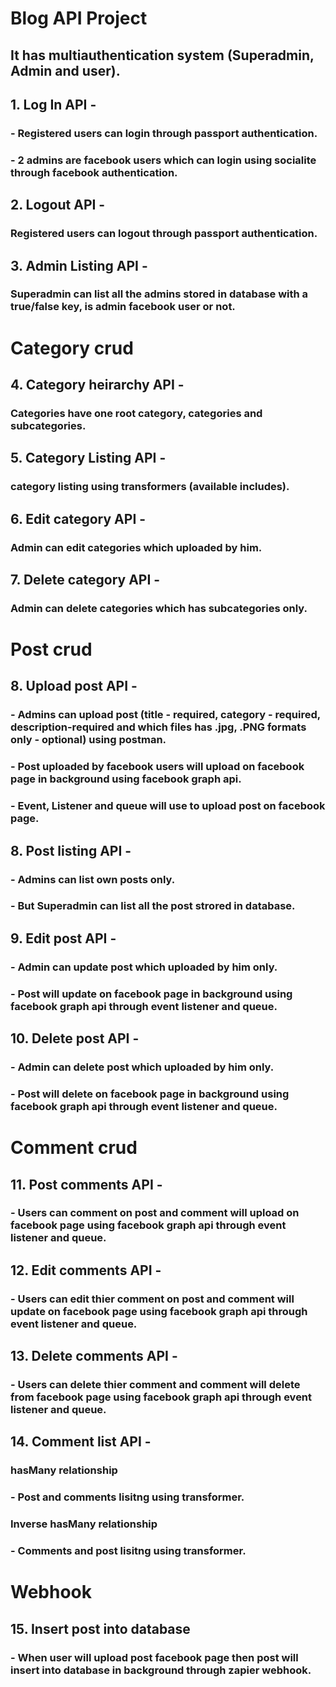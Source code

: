 # Blog API Project
## It has multiauthentication system (Superadmin, Admin and user).
## 1. Log In API -  
### - Registered users can login through passport authentication.
### - 2 admins are facebook users which can login using socialite through facebook authentication.
## 2. Logout API - 
### Registered users can logout through passport authentication.
## 3. Admin Listing API -
### Superadmin can list all the admins stored in database with a true/false key, is admin facebook user or not. 

# Category crud
## 4. Category heirarchy API - 
### Categories have one root category, categories and subcategories.
## 5. Category Listing API -
### category listing using transformers (available includes).
## 6. Edit category API - 
### Admin can edit categories which uploaded by him. 
## 7. Delete category API -
### Admin can delete categories which has subcategories only.
# Post crud
## 8. Upload post API -
### - Admins can upload post (title - required, category - required, description-required and which files has .jpg, .PNG formats only - optional) using postman.
### - Post uploaded by facebook users will upload on facebook page in background using facebook graph api.
### - Event, Listener and queue will use to upload post on facebook page.  
## 8. Post listing API -
### - Admins can list own posts only.
### - But Superadmin can list all the post strored in database. 
## 9. Edit post API -
### - Admin can update post which uploaded by him only.
### - Post will update on facebook page in background using facebook graph api through event listener and queue.
## 10. Delete post API -
### - Admin can delete post which uploaded by him only.
### - Post will delete on facebook page in background using facebook graph api through event listener and queue.
# Comment crud 
## 11. Post comments API -
### - Users can comment on post and comment will upload on facebook page using facebook graph api through event listener and queue.
## 12. Edit comments API -
### - Users can edit thier comment on post and comment will update on facebook page using facebook graph api through event listener and queue.
## 13. Delete comments API -
### - Users can delete thier comment and comment will delete from facebook page using facebook graph api through event listener and queue.
## 14. Comment list API -
### hasMany relationship
### - Post and comments lisitng using transformer.
### Inverse hasMany relationship
### - Comments and post lisitng using transformer.
# Webhook
## 15. Insert post into database
### - When user will upload post facebook page then post will insert into database in background through zapier webhook.
